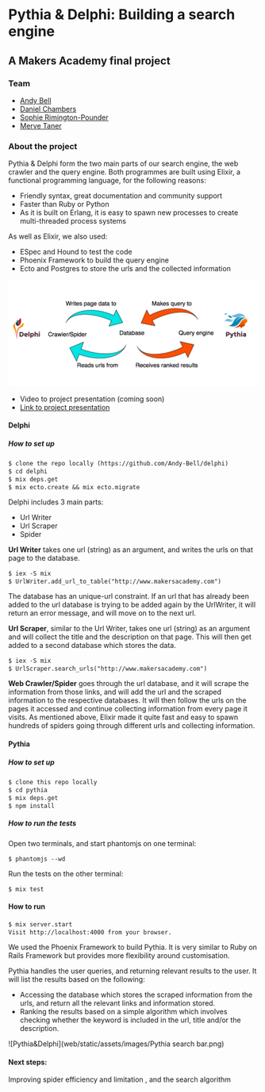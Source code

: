 
# Pythia & Delphi: Building a search engine

## A Makers Academy final project

### Team
- [Andy Bell](https://github.com/Andy-Bell)
- [Daniel Chambers](https://github.com/danielschambers)
- [Sophie Rimington-Pounder](https://github.com/srp2930)
- [Merve Taner](https://github.com/mtaner)

### About the project

Pythia & Delphi form the two main parts of our search engine, the web crawler and the query engine. Both programmes are built using Elixir, a functional programming language, for the following reasons:

 - Friendly syntax, great documentation and community support
 - Faster than Ruby or Python
 - As it is built on Erlang, it is easy to spawn new processes to create multi-threaded process systems

As well as Elixir, we also used:
 -  ESpec and Hound to test the code
 -  Phoenix Framework to build the query engine
 -  Ecto and Postgres to store the urls and the collected information

![Pythia&Delphi](web/static/assets/images/pythia&delphi.png)

- Video to project presentation (coming soon)
- [Link to project presentation](https://docs.google.com/presentation/d/10LDF3dIhCKR54XAlErlkmO9t6Vwak3I8doAshWGfozQ/edit#slide=id.g158daf373d_0_41)

#### Delphi

##### How to set up
```
$ clone the repo locally (https://github.com/Andy-Bell/delphi)
$ cd delphi
$ mix deps.get
$ mix ecto.create && mix ecto.migrate
```

Delphi includes 3 main parts:
- Url Writer
- Url Scraper
- Spider

<b>Url Writer</b> takes one url (string) as an argument, and writes the urls on that page to the database.

```
$ iex -S mix
$ UrlWriter.add_url_to_table("http://www.makersacademy.com")
```
The database has an unique-url constraint. If an url that has already been added to the url database is trying to be added again by the UrlWriter, it will return an error message, and will move on to the next url.

<b>Url Scraper</b>, similar to the Url Writer, takes one url (string) as an argument and will collect the title and the description on that page. This will then get added to a second database which stores the data.

```
$ iex -S mix
$ UrlScraper.search_urls("http://www.makersacademy.com")
```

<b>Web Crawler/Spider</b> goes through the url database, and it will scrape the information from those links, and will add the url and the scraped information to the respective databases. It will then follow the urls on the pages it accessed and continue collecting information from every page it visits. As mentioned above, Elixir made it quite fast and easy to spawn hundreds of spiders going through different urls and collecting information.


#### Pythia

##### How to set up

```
$ clone this repo locally
$ cd pythia
$ mix deps.get
$ npm install

```

##### How to run the tests

Open two terminals, and start phantomjs on one terminal:
```
$ phantomjs --wd

```
Run the tests on the other terminal:
```
$ mix test

```

#### How to run
```
$ mix server.start
Visit http://localhost:4000 from your browser.
```
We used the Phoenix Framework to build Pythia. It is very similar to Ruby on Rails Framework but provides more flexibility around customisation.

Pythia handles the user queries, and returning relevant results to the user. It will list the results based on the following:

- Accessing the database which stores the scraped information from the urls, and return all the relevant links and information stored.
- Ranking the results based on a simple algorithm which involves checking whether the keyword is included in the url, title and/or the description.


![Pythia&Delphi](web/static/assets/images/Pythia search bar.png)


#### Next steps:
Improving spider efficiency and limitation , and the search algorithm
